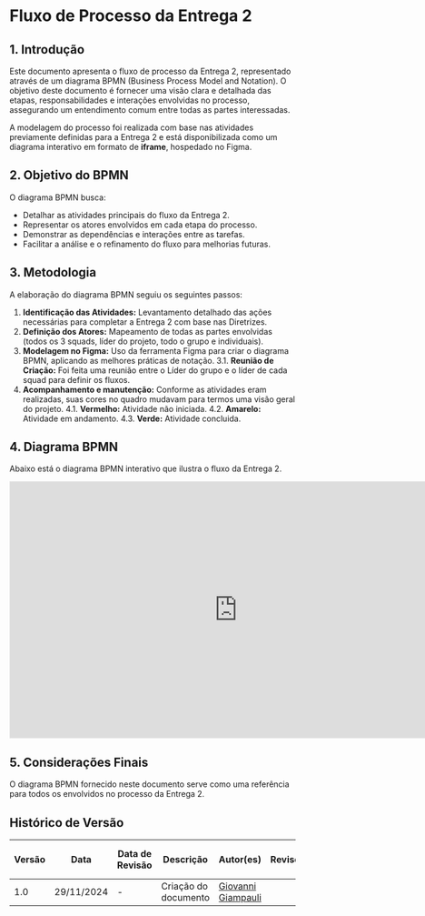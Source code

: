 # Fluxo de Processo da Entrega 2

## 1. Introdução

Este documento apresenta o fluxo de processo da Entrega 2, representado através de um diagrama BPMN (Business Process Model and Notation). O objetivo deste documento é fornecer uma visão clara e detalhada das etapas, responsabilidades e interações envolvidas no processo, assegurando um entendimento comum entre todas as partes interessadas.

A modelagem do processo foi realizada com base nas atividades previamente definidas para a Entrega 2 e está disponibilizada como um diagrama interativo em formato de **iframe**, hospedado no Figma.


## 2. Objetivo do BPMN

O diagrama BPMN busca:
- Detalhar as atividades principais do fluxo da Entrega 2.
- Representar os atores envolvidos em cada etapa do processo.
- Demonstrar as dependências e interações entre as tarefas.
- Facilitar a análise e o refinamento do fluxo para melhorias futuras.


## 3. Metodologia

A elaboração do diagrama BPMN seguiu os seguintes passos:
1. **Identificação das Atividades:** Levantamento detalhado das ações necessárias para completar a Entrega 2 com base nas Diretrizes.
2. **Definição dos Atores:** Mapeamento de todas as partes envolvidas (todos os 3 squads, líder do projeto, todo o grupo e individuais).
3. **Modelagem no Figma:** Uso da ferramenta Figma para criar o diagrama BPMN, aplicando as melhores práticas de notação.
    3.1. **Reunião de Criação:** Foi feita uma reunião entre o Líder do grupo e o líder de cada squad para definir os fluxos.
4. **Acompanhamento e manutenção:** Conforme as atividades eram realizadas, suas cores no quadro mudavam para termos uma visão geral do projeto.
    4.1. **Vermelho:** Atividade não iniciada.
    4.2. **Amarelo:** Atividade em andamento.
    4.3. **Verde:** Atividade concluida.

## 4. Diagrama BPMN

Abaixo está o diagrama BPMN interativo que ilustra o fluxo da Entrega 2.

<iframe style="border: 1px solid rgba(0, 0, 0, 0.1);" width="800" height="450" src="https://embed.figma.com/board/kQt92AAuucHkLIsy8nFlRc/Entrega-2?node-id=0-1&embed-host=share" allowfullscreen></iframe>


## 5. Considerações Finais

O diagrama BPMN fornecido neste documento serve como uma referência para todos os envolvidos no processo da Entrega 2.


## Histórico de Versão

| Versão | Data       | Data de Revisão          | Descrição            | Autor(es)                       | Revisor(es)                       | Detalhes da revisão        |
| ------ | ---------- | ------------------------ | -------------------- | ------------------------------- | --------------------------------- | -------------------------- |
| 1.0    | 29/11/2024 | - | Criação do documento | [Giovanni Giampauli](https://github.com/giovanniacg) | | |